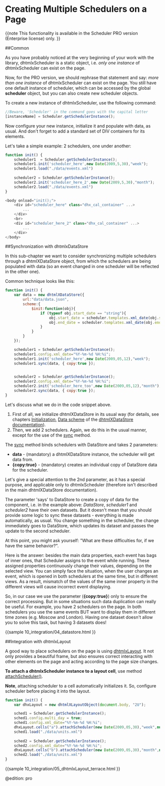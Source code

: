 Creating Multiple Schedulers on a Page 
==============

{{note
This functionality is available in the Scheduler PRO version (Enterprise license) only.
}}

##Common

As you have probably noticed at the very beginning of your work with the library, dhtmlxScheduler is a static object, i.e. _only one instance_ of dhtmlxScheduler can exist on the page.

Now, for the PRO version, we should rephrase that statement and say: _more than one instance_ of dhtmlxScheduler can exist on the page. You still have one default instance of scheduler, which can be accessed by the global **scheduler** object, but you can also create new scheduler objects.

To create a new instance of dhtmlxScheduler, use the following command:

~~~js
//Beware, 'Scheduler' in the command goes with the capital letter
[instanceName] = Scheduler.getSchedulerInstance();
~~~

Now configure your new instance, initialize it and populate with data, as usual. And don't forget to add a standard set of DIV containers for its elements.

Let's take a simple example: 2 schedulers, one under another: 


~~~js
function init() {
    scheduler1  = Scheduler.getSchedulerInstance();
	scheduler1.init('scheduler_here',new Date(2009,5,30),"week");
	scheduler1.load("./data/events.xml")
	
	scheduler2 = Scheduler.getSchedulerInstance();
	scheduler2.init('scheduler_here_2',new Date(2009,5,30),"month");
	scheduler2.load("./data/events.xml")	
}

~~~


~~~js
<body onload="init();">
	<div id="scheduler_here" class="dhx_cal_container" ...>
		...
	</div>
	<br>
	<div id="scheduler_here_2" class="dhx_cal_container" ...>
		...
	</div>	
</body>

~~~

##Synchronization with dhtmlxDataStore

In this sub-chapter we want to consider synchronizing multiple schedulers through a dhtmlXDataStore object, from which the schedulers are being populated with data (so an event changed in one scheduler will be reflected in the other one).

Common technique looks like this:

~~~js
function init() {
	var data = new dhtmlXDataStore({
		url:"data/data.json",
		scheme:{
			$init:function(obj){
				if (typeof obj.start_date == "string"){
					obj.start_date = scheduler.templates.xml_date(obj.start_date);
					obj.end_date = scheduler.templates.xml_date(obj.end_date);
				}
			}
		}
	});

    scheduler1 = Scheduler.getSchedulerInstance();
    scheduler1.config.xml_date="%Y-%m-%d %H:%i";
	scheduler1.init('scheduler_here',new Date(2009,05,12),"week");
	scheduler1.sync(data, { copy:true });
	

	scheduler2 = Scheduler.getSchedulerInstance();
    scheduler2.config.xml_date="%Y-%m-%d %H:%i";
	scheduler2.init('scheduler_here_too',new Date(2009,05,12),"month");
	scheduler2.sync(data, { copy:true });
}

~~~


Let's discuss what we do in the code snippet above.


1.  First of all, we initialize dhtmlXDataStore in its usual way (for details, see chapters [Initialization](http://docs.dhtmlx.com/doku.php?id=dhtmlxdatastore:initialization), [Data scheme](http://docs.dhtmlx.com/doku.php?id=dhtmlxdatastore:data_scheme) of the [dhtmlXDataStore documentation](http://docs.dhtmlx.com/doku.php?id=dhtmlxdatastore:toc)).
2.  Then, we add 2 schedulers. Again, we do this in the usual manner, except for the use of the [sync](http://docs.dhtmlx.com/doku.php?id=dhtmlxdatastore:api_method_dhtmlxdatastore_sync) method.

The [sync](http://docs.dhtmlx.com/doku.php?id=dhtmlxdatastore:api_method_dhtmlxdatastore_sync) method binds schedulers with DataStore  and takes 2 parameters:


+ **data** - (mandatory) a dhtmlXDataStore instance, the scheduler will get data from.
+ **{copy:true}** -  (mandatory) creates an individual copy of DataStore data for the scheduler.

Let's give a special attention to the 2nd parameter, as it has a special purpose, and applicable only  to dhtmlxScheduler (therefore isn't described in the main dhtmlXDataStore documentation).

The parameter 'says' to DataStore to create a copy of data for the component, i.e. in the example above: _DataStore_, _scheduler1_ and _scheduler2_ have their own datasets. 
But it doesn't mean that you should provide some logic to sync these datasets - everything is made automatically, as usual. You change something in the scheduler, the change immediately goes to DataStore, which updates its dataset
and passes the update to the second scheduler. 

At this point, you  might ask yourself: "What are these difficulties for, if we have the same behavior?".
  
Here is the answer: besides the main data properties, each event has bags of inner ones, that Scheduler assigns to the event while running. These assigned properties continuously change their values, depending on the selected view. You can simply face the situation, when the user changes an event, which is opened in both schedulers at the same time, but in different views. As a result, mismatch of the values of the same inner property in the different views will cause incorrect event displaying.  

So, in our case we use the parameter (**{copy:true}**) only to ensure the correct processing. But in some situations such data duplication can really be useful.
     For example, you have 2 schedulers on the page. In both schedulers you use the same events BUT want to display them in different time zones (e.g. Moscow and London).  Having one dataset doesn't allow you to solve this task, but having 3 datasets does! 

{{sample
	10_integration/04_datastore.html
}}

##Integration with dhtmlxLayout

A good way to place schedulers on the page is using [dhtmlxLayout](http://docs.dhtmlx.com/doku.php?id=dhtmlxlayout:toc). It not only provides a beautiful frame, but also ensures correct interacting with other elements on the page and acting according to the page size changes. 

**To attach a dhtmlxScheduler instance to a layout cell**, use method [attachScheduler()](http://docs.dhtmlx.com/doku.php?id=dhtmlxlayout:api_method_dhtmlxlayoutpanel_attachscheduler).
  
**Note**, attaching scheduler to a cell automatically initializes it. So, configure scheduler before placing it into the layout.

~~~js
function init() {
	var dhxLayout = new dhtmlXLayoutObject(document.body, "2U");

	sched1 = Scheduler.getSchedulerInstance();
	sched1.config.multi_day = true;
	sched1.config.xml_date="%Y-%m-%d %H:%i";
	dhxLayout.cells("a").attachScheduler(new Date(2009,05,30),"week",null,sched1);
	sched1.load("./data/units.xml")
		
	sched2 = Scheduler.getSchedulerInstance();
	sched2.config.xml_date="%Y-%m-%d %H:%i";
	dhxLayout.cells("b").attachScheduler(new Date(2009,05,30),"month",null,sched2);
	sched2.load("./data/units.xml")
}

~~~

{{sample
	10_integration/05_dhtmlxLayout_terrace.html
}}

@edition: pro
